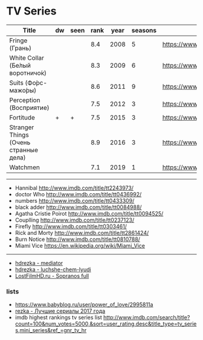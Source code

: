 TV Series
===============================

| Title                                   | dw   | seen | rank | year | seasons | link                                      |
| --------------------------------------- | ---- | ---- | ---- | ---- | ------  | ----------------------------------------- |
| Fringe  (Грань)                         |      |      | 8.4  | 2008 | 5       | <https://www.imdb.com/title/tt1119644/>     |
| White Collar (Бе́лый воротничо́к)         |      |      | 8.3  | 2009 | 6       | <https://www.imdb.com/title/tt1358522/>     |
| Suits (Фо́рс-мажо́ры)                     |      |      | 8.6  | 2011 | 9       | <https://www.imdb.com/title/tt1632701/>     |
| Perception (Восприятие)                 |      |      | 7.5  | 2012 | 3       | <https://www.imdb.com/title/tt1714204/>     |
| Fortitude                               | +    | +    | 7.5  | 2015 | 3       | <https://www.imdb.com/title/tt3498622/>     |
| Stranger Things (Очень странные дела)   |      |      | 8.9  | 2016 | 3       | <https://www.imdb.com/title/tt4574334/>     |
| Watchmen | | | 7.1 | 2019 | 1 | <https://www.imdb.com/title/tt7049682/> |

-----------------------------------------------------------------------
* Hannibal      <http://www.imdb.com/title/tt2243973/>
* doctor Who    <http://www.imdb.com/title/tt0436992/>
* numbers       <http://www.imdb.com/title/tt0433309/>
* black adder   <http://www.imdb.com/title/tt0084988/>
* Agatha Cristie Poirot   <http://www.imdb.com/title/tt0094525/>
* Couplling     <http://www.imdb.com/title/tt0237123/>
* Firefly       <http://www.imdb.com/title/tt0303461/>
* Rick and Morty <http://www.imdb.com/title/tt2861424/>
* Burn Notice   <http://www.imdb.com/title/tt0810788/>
* Miami Vice <https://en.wikipedia.org/wiki/Miami_Vice>

------------------------------------------------------------------------
* [hdrezka - mediator](https://rezka.ag/series/drama/37954-mediator-2021.html)
* [hdrezka - luchshe-chem-lyudi](https://rezka.ag/series/drama/29336-luchshe-chem-lyudi-2018.html)
* [LostFilmHD.ru - Sopranos full](http://www.lostfilmhd.ru/publ/serialy/klan_soprano_91/1-1-0-532)

### lists
* <https://www.babyblog.ru/user/power_of_love/2995811a>
* [rezka - Лучшие сериалы 2017 года](https://rezka.ag/series/best/2017/)
* imdb highest rankings tv series list    <http://www.imdb.com/search/title?count=100&num_votes=5000,&sort=user_rating,desc&title_type=tv_series,mini_series&ref_=gnr_tv_hr>

